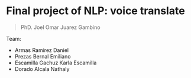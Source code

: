 # Final project of NLP: voice translate

> PhD. Joel Omar Juarez Gambino


Team:
* Armas Ramirez Daniel
* Prezas Bernal Emiliano
* Escamilla Gachuz Karla Escamilla
* Dorado Alcala Nathaly
